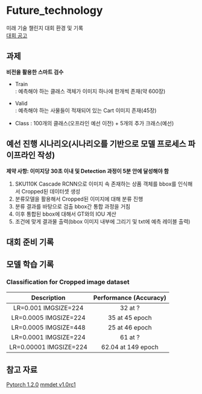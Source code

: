 # Future_technology
미래 기술 챌린지 대회 환경 및 기록  
[대회 공고](https://github.com/Algorithm-Study/Future_technology/blob/main/images/%EB%AF%B8%EB%9E%98%EA%B8%B0%EC%88%A0%EC%B1%8C%EB%A6%B0%EC%A7%80.jpg)

## 과제
**비전을 활용한 스마트 검수**
- Train  
    : 예측해야 하는 클래스 객체가 이미지 하나에 한개씩 존재(약 600장)
- Valid  
    : 예측해야 하는 사물들이 적재되어 있는 Cart 이미지 존재(45장)

- Class
    : 100개의 클래스(오프라인 예선 이전) + 5개의 추가 크래스(예선)

## 예선 진행 시나리오(시나리오를 기반으로 모델 프로세스 파이프라인 작성)
**제약 사항: 이미지당 30초 이내 및 Detection 과정이 5분 안에 달성해야 함**
1. SKU110K Cascade RCNN으로 이미지 속 존재하는 상품 객체를 bbox를 인식해서 Cropped된 데이터셋 생성
2. 분류모델을 활용해서 Cropped된 이미지에 대해 분류 진행
3. 분류 결과를 바탕으로 검출 bbox간 통합 과정을 거침
4. 이후 통합된 bbox에 대해서 GT와의 IOU 계산
5. 조건에 맞게 결과물 출력(bbox 이미지 내부에 그리기 및 txt에 예측 레이블 출력)

## 대회 준비 기록

## 모델 학습 기록
### Classification for Cropped image dataset
|      Description       | Performance (Accuracy) |
| :--------------------: | :--------------------: |
|  LR=0.001 IMGSIZE=224  |        32 at ?         |
| LR=0.0005 IMGSIZE=224  |     35 at 45 epoch     |
| LR=0.0005 IMGSIZE=448  |     25 at 46 epoch     |
| LR=0.0001 IMGSIZE=224  |        61 at ?         |
| LR=0.00001 IMGSIZE=224 |   62.04 at 149 epoch   |



## 참고 자료
[Pytorch 1.2.0](https://pytorch.org/docs/1.2.0/torchvision/models.html?highlight=models)
[mmdet v1.0rc1](https://github.com/open-mmlab/mmdetection/blob/v1.0rc1/docs/INSTALL.md)